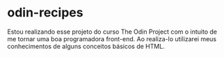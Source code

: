 # odin-recipes

Estou realizando esse projeto do curso The Odin Project com o intuito de me tornar uma boa programadora front-end. Ao realiza-lo utilizarei meus conhecimentos de alguns conceitos básicos de HTML. 